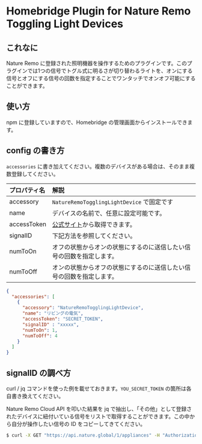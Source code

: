 # Homebridge Plugin for Nature Remo Toggling Light Devices
## これなに
Nature Remo に登録された照明機器を操作するためのプラグインです。このプラグインでは1つの信号でトグル式に明るさが切り替わるライトを、オンにする信号とオフにする信号の回数を指定することでワンタッチでオンオフ可能にすることができます。

## 使い方
npm に登録していますので、Homebridge の管理画面からインストールできます。

## config の書き方
`accessories` に書き加えてください。複数のデバイスがある場合は、そのまま複数登録してください。

|プロパティ名|解説|
|:----|:----|
|accessory|`NatureRemoTogglingLightDevice` で固定です|
|name|デバイスの名前で、任意に設定可能です。|
|accessToken|[公式サイト](https://home.nature.global/)から取得できます。|
|signalID|下記方法を参照してください。|
|numToOn|オフの状態からオンの状態にするのに送信したい信号の回数を指定します。|
|numToOff|オンの状態からオフの状態にするのに送信したい信号の回数を指定します。|


```json
{
  "accessories": [
    {
      "accessory": "NatureRemoTogglingLightDevice",
      "name": "リビングの電気",
      "accessToken": "SECRET_TOKEN",
      "signalID" : "xxxxx",
      "numToOn": 1,
      "numToOff": 4
    }
  ]
}
```

## signalID の調べ方
curl / jq コマンドを使った例を載せておきます。`YOU_SECRET_TOKEN` の箇所は各自書き換えてください。

Nature Remo Cloud API を叩いた結果を jq で抽出し、「その他」として登録されたデバイスに紐付いている信号をリストで取得することができます。この中から自分が操作したい信号の ID をコピーしてきてください。

```bash
$ curl -X GET "https://api.nature.global/1/appliances" -H "Authorization: Bearer YOU_SECRET_TOKEN" | jq ".[] | { name: .nickname, signals: .signals }"
```
